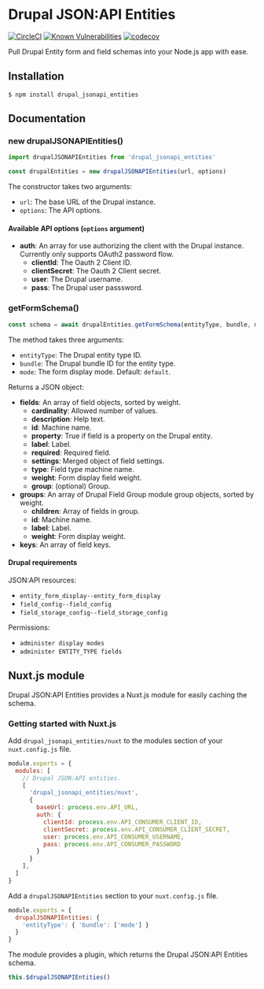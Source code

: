 # Drupal JSON:API Entities

[![CircleCI](https://circleci.com/gh/Realityloop/drupal_jsonapi_entities.svg?style=svg)](https://circleci.com/gh/Realityloop/drupal_jsonapi_entities)
[![Known Vulnerabilities](https://snyk.io//test/github/Realityloop/drupal_jsonapi_entities/badge.svg?targetFile=package.json)](https://snyk.io//test/github/Realityloop/drupal_jsonapi_entities?targetFile=package.json)
[![codecov](https://codecov.io/gh/Realityloop/drupal_jsonapi_entities/branch/develop/graph/badge.svg)](https://codecov.io/gh/Realityloop/drupal_jsonapi_entities)

Pull Drupal Entity form and field schemas into your Node.js app with ease.

## Installation

`$ npm install drupal_jsonapi_entities`

## Documentation

### new drupalJSONAPIEntities()

```js
import drupalJSONAPIEntities from 'drupal_jsonapi_entities'

const drupalEntities = new drupalJSONAPIEntities(url, options)
```

The constructor takes two arguments:

- `url`: The base URL of the Drupal instance.
- `options`: The API options.

#### Available API options (`options` argument)

- **auth**: An array for use authorizing the client with the Drupal instance.
  Currently only supports OAuth2 password flow.
  - **clientId**: The Oauth 2 Client ID.
  - **clientSecret**: The Oauth 2 Client secret.
  - **user**: The Drupal username.
  - **pass**: The Drupal user passsword.

### getFormSchema()

```js
const schema = await drupalEntities.getFormSchema(entityType, bundle, mode)
```

The method takes three arguments:

- `entityType`: The Drupal entity type ID.
- `bundle`: The Drupal bundle ID for the entity type.
- `mode`: The form display mode. Default: `default`.

Returns a JSON object:

- **fields**: An array of field objects, sorted by weight.
  - **cardinality**: Allowed number of values.
  - **description**: Help text.
  - **id**: Machine name.
  - **property**: True if field is a property on the Drupal entity.
  - **label**: Label.
  - **required**: Required field.
  - **settings**: Merged object of field settings.
  - **type**: Field type machine name.
  - **weight**: Form display field weight.
  - **group**: (optional) Group.
- **groups**: An array of Drupal Field Group module group objects, sorted by weight.
  - **children**: Array of fields in group.
  - **id**: Machine name.
  - **label**: Label.
  - **weight**: Form display weight.
- **keys**: An array of field keys.

#### Drupal requirements

JSON:API resources:

- `entity_form_display--entity_form_display`
- `field_config--field_config`
- `field_storage_config--field_storage_config`

Permissions:

- `administer display modes`
- `administer ENTITY_TYPE fields`

## Nuxt.js module

Drupal JSON:API Entities provides a Nuxt.js module for easily caching the
schema.

### Getting started with Nuxt.js

Add `drupal_jsonapi_entities/nuxt` to the modules section of your
`nuxt.config.js` file.

```js
module.exports = {
  modules: [
    // Drupal JSON:API entities.
    [
      'drupal_jsonapi_entities/nuxt',
      {
        baseUrl: process.env.API_URL,
        auth: {
          clientId: process.env.API_CONSUMER_CLIENT_ID,
          clientSecret: process.env.API_CONSUMER_CLIENT_SECRET,
          user: process.env.API_CONSUMER_USERNAME,
          pass: process.env.API_CONSUMER_PASSWORD
        }
      }
    ],
  ]
}
```

Add a `drupalJSONAPIEntities` section to your `nuxt.config.js` file.

```js
module.exports = {
  drupalJSONAPIEntities: {
    'entityType': { 'bundle': ['mode'] }
  }
}
```

The module provides a plugin, which returns the Drupal JSON:API Entities schema.

```js
this.$drupalJSONAPIEntities()
```
